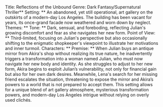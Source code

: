 Title: Reflections of the Unbound
Genre: Dark Fantasy/Supernatural Thriller** 
Setting: ** An abandoned, yet still operational, art gallery on the outskirts of a modern-day Los Angeles. The building has been vacant for years, its once-grand facade now weathered and worn down by neglect. 
Themes: **
Tone: ** Dark, sensual, and foreboding, reflecting Julian's growing discomfort and fear as she navigates her new form. 
Point of View: ** Third-limited, focusing on Julian's perspective but also occasionally shifting to the enigmatic shopkeeper's viewpoint to illustrate her motivations and inner turmoil. 
Characters: ** 
Premise: ** When Julian buys an antique mirror from Akira's shop without realizing its true nature, he inadvertently triggers a transformation into a woman named Julian, who must now navigate her new body and identity. As she struggles to adjust to her new form, Akira begins to exploit Julian’s vulnerability, not only for financial gain but also for her own dark desires. Meanwhile, Lena's search for her missing friend escalates the situation, threatening to expose the mirror and Akira’s powers to a world that is not prepared to accept them.  This setting allows for a unique blend of art gallery atmosphere, mysterious transformation powers, and modern-day Los Angeles intrigue without relying on overly used clichés.